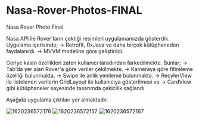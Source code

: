 # Nasa-Rover-Photos-FINAL
Nasa Rover Photo Final

Nasa API ile Rover'ların çektiği resimleri uygulamamızda gösterdik.
Uygulama içerisinde;
-> Retrofit, RxJava ve daha birçok kütüphaneden faydalanıldı.
-> MVVM modeline göre geliştirildi.

Geriye kalan özellikleri zaten kullanıcı taradından farkedilmekte. Bunlar;
-> Tab'da yer alan Rover'a göre veriler çekilmekte.
-> Kameraya göre filtreleme özelliği bulunmakta.
-> Swipe ile anlık yenileme bulunmakta.
-> RecylerView ile listelenen verilerin GridLayout ile kullanıcıya gösterilmesi ve
-> CardView gibi kütüphaneler sayesinde tasarımda çekicilik sağlandı.

Aşağıda uygulama çıktıları yer almaktadır.

![1620236572176](https://user-images.githubusercontent.com/38869245/117185832-eddf9880-ade2-11eb-8c13-fe890a52d4bc.jpg)
![1620236572157](https://user-images.githubusercontent.com/38869245/117185843-efa95c00-ade2-11eb-80fb-3805a3370b24.jpg)
![1620236572167](https://user-images.githubusercontent.com/38869245/117185847-f0da8900-ade2-11eb-8c93-36a33f46b95d.jpg)
